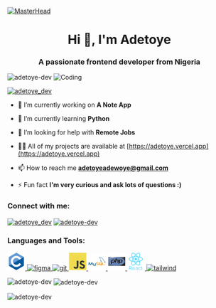 [![MasterHead](https://github.com/adetoye-dev/adetoye-dev/blob/main/20220901_2148011.gif)](https://adetoye.vercel.app)

<h1 align="center">Hi 👋, I'm Adetoye</h1>
<h3 align="center">A passionate frontend developer from Nigeria</h3>
<img align="right" alt="Coding" width="400" src="https://cdn.dribbble.com/users/1162077/screenshots/3848914/programmer.gif" />

<p align="left"> <img src="https://komarev.com/ghpvc/?username=adetoye-dev&label=Profile%20views&color=0e75b6&style=flat" alt="adetoye-dev" /> </p>

<p align="left"> <a href="https://twitter.com/adetoye_dev" target="blank"><img src="https://img.shields.io/twitter/follow/adetoye_dev?logo=twitter&style=for-the-badge" alt="adetoye_dev" /></a> </p>

- 🔭 I’m currently working on **A Note App**

- 🌱 I’m currently learning **Python**

- 🤝 I’m looking for help with **Remote Jobs**

- 👨‍💻 All of my projects are available at [https://adetoye.vercel.app](https://adetoye.vercel.app)

- 📫 How to reach me **adetoyeadewoye@gmail.com**

- ⚡ Fun fact **I'm very curious and ask lots of questions :)**

<h3 align="left">Connect with me:</h3>
<p align="left">
<a href="https://twitter.com/adetoye_dev" target="blank"><img align="center" src="https://raw.githubusercontent.com/rahuldkjain/github-profile-readme-generator/master/src/images/icons/Social/twitter.svg" alt="adetoye_dev" height="30" width="40" /></a>
<a href="https://linkedin.com/in/adetoye-dev" target="blank"><img align="center" src="https://raw.githubusercontent.com/rahuldkjain/github-profile-readme-generator/master/src/images/icons/Social/linked-in-alt.svg" alt="adetoye-dev" height="30" width="40" /></a>
</p>

<h3 align="left">Languages and Tools:</h3>
<p align="left"> <a href="https://www.cprogramming.com/" target="_blank" rel="noreferrer"> <img src="https://raw.githubusercontent.com/devicons/devicon/master/icons/c/c-original.svg" alt="c" width="40" height="40"/> </a> <a href="https://www.figma.com/" target="_blank" rel="noreferrer"> <img src="https://www.vectorlogo.zone/logos/figma/figma-icon.svg" alt="figma" width="40" height="40"/> </a> <a href="https://git-scm.com/" target="_blank" rel="noreferrer"> <img src="https://www.vectorlogo.zone/logos/git-scm/git-scm-icon.svg" alt="git" width="40" height="40"/> </a> <a href="https://developer.mozilla.org/en-US/docs/Web/JavaScript" target="_blank" rel="noreferrer"> <img src="https://raw.githubusercontent.com/devicons/devicon/master/icons/javascript/javascript-original.svg" alt="javascript" width="40" height="40"/> </a> <a href="https://www.mysql.com/" target="_blank" rel="noreferrer"> <img src="https://raw.githubusercontent.com/devicons/devicon/master/icons/mysql/mysql-original-wordmark.svg" alt="mysql" width="40" height="40"/> </a> <a href="https://www.php.net" target="_blank" rel="noreferrer"> <img src="https://raw.githubusercontent.com/devicons/devicon/master/icons/php/php-original.svg" alt="php" width="40" height="40"/> </a> <a href="https://reactjs.org/" target="_blank" rel="noreferrer"> <img src="https://raw.githubusercontent.com/devicons/devicon/master/icons/react/react-original-wordmark.svg" alt="react" width="40" height="40"/> </a> <a href="https://tailwindcss.com/" target="_blank" rel="noreferrer"> <img src="https://www.vectorlogo.zone/logos/tailwindcss/tailwindcss-icon.svg" alt="tailwind" width="40" height="40"/> </a> </p>

<p><img align="left" src="https://github-readme-stats.vercel.app/api/top-langs?username=adetoye-dev&show_icons=true&locale=en&layout=compact" alt="adetoye-dev" /></p>

<p>&nbsp;<img align="center" src="https://github-readme-stats.vercel.app/api?username=adetoye-dev&show_icons=true&locale=en" alt="adetoye-dev" /></p>

<p><img align="center" src="https://github-readme-streak-stats.herokuapp.com/?user=adetoye-dev&" alt="adetoye-dev" /></p>
